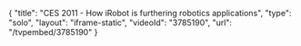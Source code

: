 {
    "title": "CES 2011 - How iRobot is furthering robotics applications",
    "type": "solo",
    "layout": "iframe-static",
    "videoId": "3785190",
    "url": "\/tvpembed\/3785190"
}